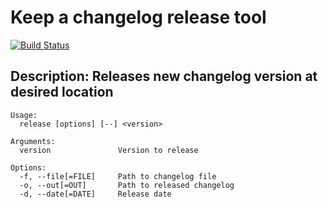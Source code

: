 Keep a changelog release tool
=============================

[![Build Status](https://travis-ci.org/despark/keepachangelog-release.svg?branch=master)](https://travis-ci.org/despark/keepachangelog-release)

Description:  Releases new changelog version at desired location
----------------------------------------------------------------
```
Usage:
  release [options] [--] <version>

Arguments:
  version               Version to release

Options:
  -f, --file[=FILE]     Path to changelog file
  -o, --out[=OUT]       Path to released changelog
  -d, --date[=DATE]     Release date
```